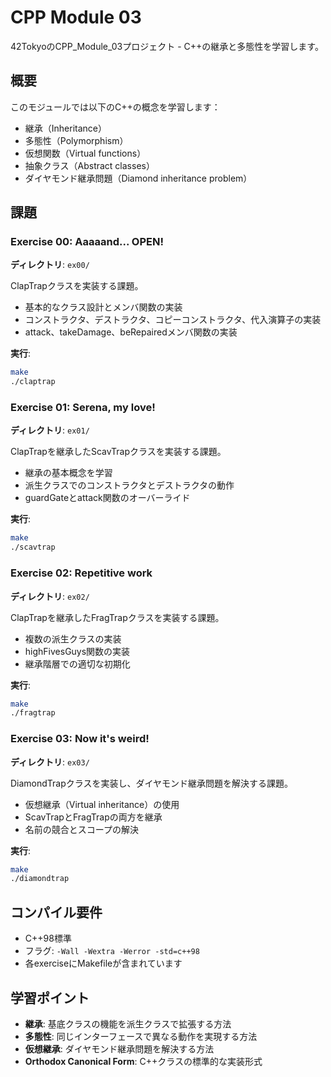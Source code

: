 # CPP Module 03

42TokyoのCPP_Module_03プロジェクト - C++の継承と多態性を学習します。

## 概要

このモジュールでは以下のC++の概念を学習します：
- 継承（Inheritance）
- 多態性（Polymorphism）
- 仮想関数（Virtual functions）
- 抽象クラス（Abstract classes）
- ダイヤモンド継承問題（Diamond inheritance problem）

## 課題

### Exercise 00: Aaaaand... OPEN!
**ディレクトリ**: `ex00/`

ClapTrapクラスを実装する課題。
- 基本的なクラス設計とメンバ関数の実装
- コンストラクタ、デストラクタ、コピーコンストラクタ、代入演算子の実装
- attack、takeDamage、beRepairedメンバ関数の実装

**実行**:
```bash
make
./claptrap
```

### Exercise 01: Serena, my love!
**ディレクトリ**: `ex01/`

ClapTrapを継承したScavTrapクラスを実装する課題。
- 継承の基本概念を学習
- 派生クラスでのコンストラクタとデストラクタの動作
- guardGateとattack関数のオーバーライド

**実行**:
```bash
make
./scavtrap
```

### Exercise 02: Repetitive work
**ディレクトリ**: `ex02/`

ClapTrapを継承したFragTrapクラスを実装する課題。
- 複数の派生クラスの実装
- highFivesGuys関数の実装
- 継承階層での適切な初期化

**実行**:
```bash
make
./fragtrap
```

### Exercise 03: Now it's weird!
**ディレクトリ**: `ex03/`

DiamondTrapクラスを実装し、ダイヤモンド継承問題を解決する課題。
- 仮想継承（Virtual inheritance）の使用
- ScavTrapとFragTrapの両方を継承
- 名前の競合とスコープの解決

**実行**:
```bash
make
./diamondtrap
```

## コンパイル要件

- C++98標準
- フラグ: `-Wall -Wextra -Werror -std=c++98`
- 各exerciseにMakefileが含まれています

## 学習ポイント

- **継承**: 基底クラスの機能を派生クラスで拡張する方法
- **多態性**: 同じインターフェースで異なる動作を実現する方法
- **仮想継承**: ダイヤモンド継承問題を解決する方法
- **Orthodox Canonical Form**: C++クラスの標準的な実装形式
